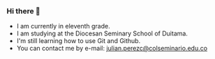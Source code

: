 ### Hi there 👋
- I am currently in eleventh grade.
- I am studying at the Diocesan Seminary School of Duitama.
- I'm still learning how to use Git and Github.
- You can contact me by e-mail: julian.perezc@colseminario.edu.co
<!--
**JulianCuta/JulianCuta** is a ✨ _special_ ✨ repository because its `README.md` (this file) appears on your GitHub profile.

Here are some ideas to get you started:

- 🔭 I’m currently working on ...
- 🌱 I’m currently learning ...
- 👯 I’m looking to collaborate on ...
- 🤔 I’m looking for help with ...
- 💬 Ask me about ...
- 📫 How to reach me: ...
- 😄 Pronouns: ...
- ⚡ Fun fact: ...
-->
